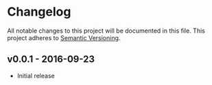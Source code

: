 # Changelog
All notable changes to this project will be documented in this file.
This project adheres to [Semantic Versioning](http://semver.org/).

## v0.0.1 - 2016-09-23
- Initial release